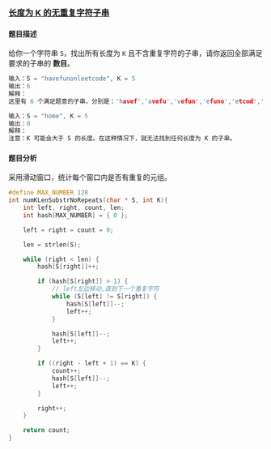 ### [长度为 K 的无重复字符子串](https://leetcode-cn.com/problems/find-k-length-substrings-with-no-repeated-characters/)

#### 题目描述

 给你一个字符串 `S`，找出所有长度为 `K` 且不含重复字符的子串，请你返回全部满足要求的子串的 **数目**。 

```c
输入：S = "havefunonleetcode", K = 5
输出：6
解释：
这里有 6 个满足题意的子串，分别是：'havef','avefu','vefun','efuno','etcod','tcode'。

输入：S = "home", K = 5
输出：0
解释：
注意：K 可能会大于 S 的长度。在这种情况下，就无法找到任何长度为 K 的子串。
```

#### 题目分析

采用滑动窗口，统计每个窗口内是否有重复的元组。

```C
#define MAX_NUMBER 128
int numKLenSubstrNoRepeats(char * S, int K){
    int left, right, count, len;
    int hash[MAX_NUMBER] = { 0 };

    left = right = count = 0;

    len = strlen(S);

    while (right < len) {
        hash[S[right]]++;

        if (hash[S[right]] > 1) {
            // left左边移动,直到下一个重复字符
            while (S[left] != S[right]) {
                hash[S[left]]--;
                left++;
            }

            hash[S[left]]--;
            left++;
        }

        if ((right - left + 1) == K) {
            count++;
            hash[S[left]]--;
            left++;
        }

        right++;
    }

    return count;
}
```

